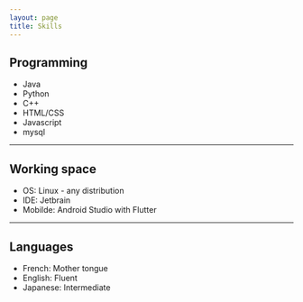 ```yaml
---
layout: page
title: Skills
---
```



## Programming
* Java
* Python
* C++
* HTML/CSS
* Javascript
* mysql

---

## Working space
* OS: Linux - any distribution
* IDE: Jetbrain
* Mobilde: Android Studio with Flutter


---

## Languages
* French: Mother tongue
* English: Fluent
* Japanese: Intermediate